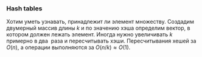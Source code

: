 ### Hash tables
Хотим уметь узнавать, принадлежит ли элемент множеству. Создадим двумерный массив длины $k$ и по значению хэша определим вектор, в котором должен лежать элемент. Иногда нужно увеличивать $k$ примерно в два  раза и пересчитывать хэши. Пересчитывания хешей за $O(n)$, а операции выполняются за $O(n/k) \approx O(1)$.